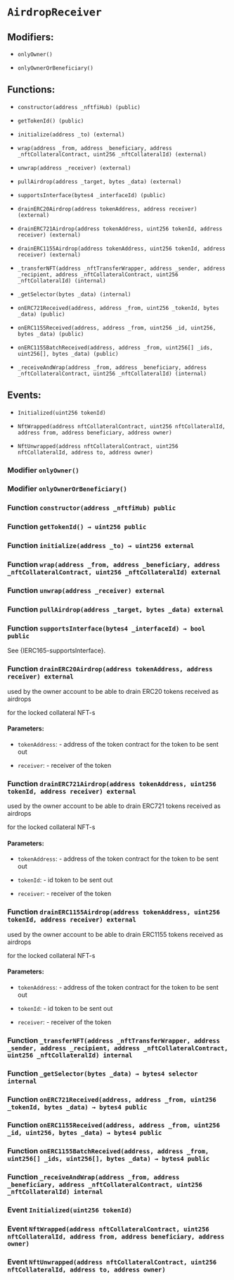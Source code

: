 # `AirdropReceiver`

## Modifiers:

- `onlyOwner()`

- `onlyOwnerOrBeneficiary()`

## Functions:

- `constructor(address _nftfiHub) (public)`

- `getTokenId() (public)`

- `initialize(address _to) (external)`

- `wrap(address _from, address _beneficiary, address _nftCollateralContract, uint256 _nftCollateralId) (external)`

- `unwrap(address _receiver) (external)`

- `pullAirdrop(address _target, bytes _data) (external)`

- `supportsInterface(bytes4 _interfaceId) (public)`

- `drainERC20Airdrop(address tokenAddress, address receiver) (external)`

- `drainERC721Airdrop(address tokenAddress, uint256 tokenId, address receiver) (external)`

- `drainERC1155Airdrop(address tokenAddress, uint256 tokenId, address receiver) (external)`

- `_transferNFT(address _nftTransferWrapper, address _sender, address _recipient, address _nftCollateralContract, uint256 _nftCollateralId) (internal)`

- `_getSelector(bytes _data) (internal)`

- `onERC721Received(address, address _from, uint256 _tokenId, bytes _data) (public)`

- `onERC1155Received(address, address _from, uint256 _id, uint256, bytes _data) (public)`

- `onERC1155BatchReceived(address, address _from, uint256[] _ids, uint256[], bytes _data) (public)`

- `_receiveAndWrap(address _from, address _beneficiary, address _nftCollateralContract, uint256 _nftCollateralId) (internal)`

## Events:

- `Initialized(uint256 tokenId)`

- `NftWrapped(address nftCollateralContract, uint256 nftCollateralId, address from, address beneficiary, address owner)`

- `NftUnwrapped(address nftCollateralContract, uint256 nftCollateralId, address to, address owner)`

### Modifier `onlyOwner()`

### Modifier `onlyOwnerOrBeneficiary()`

### Function `constructor(address _nftfiHub) public`

### Function `getTokenId() → uint256 public`

### Function `initialize(address _to) → uint256 external`

### Function `wrap(address _from, address _beneficiary, address _nftCollateralContract, uint256 _nftCollateralId) external`

### Function `unwrap(address _receiver) external`

### Function `pullAirdrop(address _target, bytes _data) external`

### Function `supportsInterface(bytes4 _interfaceId) → bool public`

See {IERC165-supportsInterface}.

### Function `drainERC20Airdrop(address tokenAddress, address receiver) external`

used by the owner account to be able to drain ERC20 tokens received as airdrops

for the locked collateral NFT-s

#### Parameters:

- `tokenAddress`: - address of the token contract for the token to be sent out

- `receiver`: - receiver of the token

### Function `drainERC721Airdrop(address tokenAddress, uint256 tokenId, address receiver) external`

used by the owner account to be able to drain ERC721 tokens received as airdrops

for the locked collateral NFT-s

#### Parameters:

- `tokenAddress`: - address of the token contract for the token to be sent out

- `tokenId`: - id token to be sent out

- `receiver`: - receiver of the token

### Function `drainERC1155Airdrop(address tokenAddress, uint256 tokenId, address receiver) external`

used by the owner account to be able to drain ERC1155 tokens received as airdrops

for the locked collateral NFT-s

#### Parameters:

- `tokenAddress`: - address of the token contract for the token to be sent out

- `tokenId`: - id token to be sent out

- `receiver`: - receiver of the token

### Function `_transferNFT(address _nftTransferWrapper, address _sender, address _recipient, address _nftCollateralContract, uint256 _nftCollateralId) internal`

### Function `_getSelector(bytes _data) → bytes4 selector internal`

### Function `onERC721Received(address, address _from, uint256 _tokenId, bytes _data) → bytes4 public`

### Function `onERC1155Received(address, address _from, uint256 _id, uint256, bytes _data) → bytes4 public`

### Function `onERC1155BatchReceived(address, address _from, uint256[] _ids, uint256[], bytes _data) → bytes4 public`

### Function `_receiveAndWrap(address _from, address _beneficiary, address _nftCollateralContract, uint256 _nftCollateralId) internal`

### Event `Initialized(uint256 tokenId)`

### Event `NftWrapped(address nftCollateralContract, uint256 nftCollateralId, address from, address beneficiary, address owner)`

### Event `NftUnwrapped(address nftCollateralContract, uint256 nftCollateralId, address to, address owner)`
